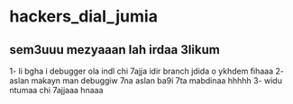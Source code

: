 ﻿# hackers_dial_jumia
## sem3uuu mezyaaan lah irdaa 3likum

1- li bgha i debugger ola indl chi 7ajja idir branch jdida o ykhdem fihaaa 
2- aslan makayn man debuggiw 7na aslan ba9i 7ta mabdinaa hhhhh
3- widu ntumaa chi 7ajjaaa hnaaa
